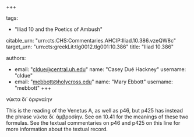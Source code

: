 +++

tags:
- "Iliad 10 and the Poetics of Ambush"

citable_urn: "urn:cts:CHS:Commentaries.AHCIP:Iliad.10.386.vzeQW8c"
target_urn: "urn:cts:greekLit:tlg0012.tlg001:10.386"
title: "Iliad 10.386"

authors:
- email: "cldue@central.uh.edu"
  name: "Casey Dué Hackney"
  username: "cldue"
- email: "mebbott@holycross.edu"
  name: "Mary Ebbott"
  username: "mebbott"
+++

<p>νύκτα δι᾽ ὀρφναίην</p><p>This is the reading of the Venetus A, as well as p46, but p425 has instead the phrase νύκτα δι᾽ ἀμβροσίην. See on 10.41 for the meanings of these two formulas. See the textual commentaries on p46 and p425 on this line for more information about the textual record.   </p>